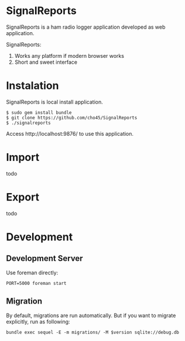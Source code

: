 SignalReports
=============

SignalReports is a ham radio logger application developed as web application.

SignalReports:

 1. Works any platform if modern browser works
 2. Short and sweet interface

Instalation
===========

SignalReports is local install application.

```
$ sudo gem install bundle
$ git clone https://github.com/cho45/SignalReports
$ ./signalreports
```

Access http://localhost:9876/ to use this application.


Import
======

todo

Export
======

todo


Development
===========

## Development Server

Use foreman directly:

```
PORT=5000 foreman start
```

## Migration

By default, migrations are run automatically.
But if you want to migrate explicitly, run as following:

```
bundle exec sequel -E -m migrations/ -M $version sqlite://debug.db
```
